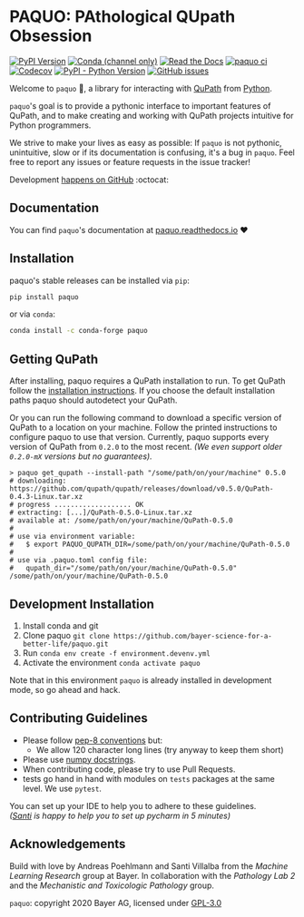 # PAQUO: PAthological QUpath Obsession

[![PyPI Version](https://img.shields.io/pypi/v/paquo)](https://pypi.org/project/paquo/)
[![Conda (channel only)](https://img.shields.io/conda/vn/conda-forge/paquo?label=conda)](https://anaconda.org/conda-forge/paquo)
[![Read the Docs](https://img.shields.io/readthedocs/paquo)](https://paquo.readthedocs.io)
[![paquo ci](https://github.com/bayer-science-for-a-better-life/paquo/actions/workflows/run_pytests.yaml/badge.svg?branch=main)](https://github.com/bayer-science-for-a-better-life/paquo/actions/workflows/run_pytests.yaml)
[![Codecov](https://img.shields.io/codecov/c/github/bayer-science-for-a-better-life/paquo)](https://codecov.io/gh/bayer-science-for-a-better-life/paquo)
[![PyPI - Python Version](https://img.shields.io/pypi/pyversions/paquo)](https://github.com/bayer-science-for-a-better-life/paquo)
[![GitHub issues](https://img.shields.io/github/issues/bayer-science-for-a-better-life/paquo)](https://github.com/bayer-science-for-a-better-life/paquo/issues)

Welcome to `paquo` :wave:, a library for interacting with [QuPath](https://qupath.github.io/)
from [Python](https://www.python.org/).

`paquo`'s goal is to provide a pythonic interface to important features of
QuPath, and to make creating and working with QuPath projects intuitive for
Python programmers.

We strive to make your lives as easy as possible: If `paquo` is not pythonic,
unintuitive, slow or if its documentation is confusing, it's a bug in
`paquo`. Feel free to report any issues or feature requests in the issue
tracker!

Development
[happens on GitHub](https://github.com/bayer-science-for-a-better-life/paquo)
:octocat:

## Documentation

You can find `paquo`'s documentation at
[paquo.readthedocs.io](https://paquo.readthedocs.io) :heart:

## Installation

paquo's stable releases can be installed via `pip`:

```bash
pip install paquo
```

or via `conda`:

```bash
conda install -c conda-forge paquo
```

## Getting QuPath

After installing, paquo requires a QuPath installation to run. To get QuPath follow the
[installation instructions](https://qupath.readthedocs.io/en/stable/docs/intro/installation.html).
If you choose the default installation paths paquo should autodetect your QuPath.

Or you can run the following command to download a specific version of QuPath
to a location on your machine. Follow the printed instructions to configure
paquo to use that version. Currently, paquo supports every version of QuPath from
`0.2.0` to the most recent. _(We even support older `0.2.0-mX` versions but no guarantees)._

```shell
> paquo get_qupath --install-path "/some/path/on/your/machine" 0.5.0
# downloading: https://github.com/qupath/qupath/releases/download/v0.5.0/QuPath-0.4.3-Linux.tar.xz
# progress ................... OK
# extracting: [...]/QuPath-0.5.0-Linux.tar.xz
# available at: /some/path/on/your/machine/QuPath-0.5.0
#
# use via environment variable:
#   $ export PAQUO_QUPATH_DIR=/some/path/on/your/machine/QuPath-0.5.0
#
# use via .paquo.toml config file:
#   qupath_dir="/some/path/on/your/machine/QuPath-0.5.0"
/some/path/on/your/machine/QuPath-0.5.0
```

## Development Installation

1. Install conda and git
2. Clone paquo `git clone https://github.com/bayer-science-for-a-better-life/paquo.git`
3. Run `conda env create -f environment.devenv.yml`
4. Activate the environment `conda activate paquo`

Note that in this environment `paquo` is already installed in development mode,
so go ahead and hack.

## Contributing Guidelines

- Please follow [pep-8 conventions](https://www.python.org/dev/peps/pep-0008/) but:
  - We allow 120 character long lines (try anyway to keep them short)
- Please use [numpy docstrings](https://numpydoc.readthedocs.io/en/latest/format.html#docstring-standard).
- When contributing code, please try to use Pull Requests.
- tests go hand in hand with modules on `tests` packages at the same level. We use `pytest`.

You can set up your IDE to help you to adhere to these guidelines.
<br>
_([Santi](https://github.com/sdvillal) is happy to help you to set up pycharm in 5 minutes)_

## Acknowledgements

Build with love by Andreas Poehlmann and Santi Villalba from the _Machine
Learning Research_ group at Bayer. In collaboration with the _Pathology Lab 2_
and the _Mechanistic and Toxicologic Pathology_ group.

`paquo`: copyright 2020 Bayer AG, licensed under [GPL-3.0](https://github.com/bayer-science-for-a-better-life/paquo/blob/master/LICENSE)
